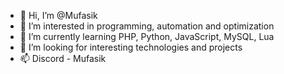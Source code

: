 - 👋 Hi, I’m @Mufasik
- 👀 I’m interested in programming, automation and optimization
- 🌱 I’m currently learning PHP, Python, JavaScript, MySQL, Lua
- 💞️ I’m looking for interesting technologies and projects
- 📫 Discord - Mufasik

<!---
Mufasik/Mufasik is a ✨ special ✨ repository because its `README.md` (this file) appears on your GitHub profile.
You can click the Preview link to take a look at your changes.
--->
